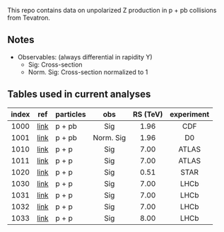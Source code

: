 This repo contains data on unpolarized Z production in p + pb collisions from Tevatron.

## Notes

* Observables: (always differential in rapidity Y) 
  * Sig:        Cross-section
  * Norm. Sig:  Cross-section normalized to 1

## Tables used in current analyses

| index | ref                    | particles | obs        | RS (TeV)  | experiment   |
| :--:  | :--:                   | :--       | :--:       | :--:      | :--:         |
| 1000  | [link][ref1000]        | p + pb    | Sig        | 1.96      | CDF          |
| 1001  | [link][ref1001]        | p + pb    | Norm. Sig  | 1.96      | D0           |
| 1010  | [link][ref1010]        | p + p     | Sig        | 7.00      | ATLAS        |
| 1011  | [link][ref1011]        | p + p     | Sig        | 7.00      | ATLAS        |
| 1020  | [link][ref1020]        | p + p     | Sig        | 0.51      | STAR         |
| 1030  | [link][ref1033]        | p + p     | Sig        | 7.00      | LHCb         |
| 1031  | [link][ref1033]        | p + p     | Sig        | 7.00      | LHCb         |
| 1032  | [link][ref1033]        | p + p     | Sig        | 7.00      | LHCb         |
| 1033  | [link][ref1033]        | p + p     | Sig        | 8.00      | LHCb         |


[ref1000]: https://inspirehep.net/literature/856131
[ref1001]: https://inspirehep.net/literature/744624
[ref1010]: https://inspirehep.net/literature/928289
[ref1011]: https://inspirehep.net/literature/1502620
[ref1020]: https://inspirehep.net/literature/1829350
[ref1030]: https://inspirehep.net/literature/1107729
[ref1031]: https://inspirehep.net/literature/1208102
[ref1032]: https://inspirehep.net/literature/1373300
[ref1033]: https://inspirehep.net/literature/1406555











